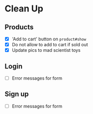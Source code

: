 # Clean Up

## Products

- [x] 'Add to cart' button on `product#show`
- [x] Do not allow to add to cart if sold out
- [x] Update pics to mad scientist toys

## Login

- [ ] Error messages for form

## Sign up

- [ ] Error messages for form

